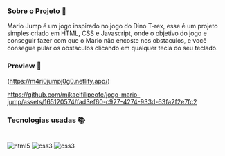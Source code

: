 ### Sobre o Projeto 🧠

Mario Jump é um jogo inspirado no jogo do Dino T-rex, esse é um projeto simples criado em HTML, CSS e Javascript, onde o objetivo do jogo e conseguir fazer com que o Mario não encoste nos obstaculos, e você consegue pular os obstaculos clicando em qualquer tecla do seu teclado.

### Preview 👀

(https://m4ri0jumpj0g0.netlify.app/)



https://github.com/mikaelfilipeofc/jogo-mario-jump/assets/165120574/fad3ef60-c927-4274-933d-63fa2f2e7fc2



### Tecnologias usadas 📚


<div style="display: inline_block"><br/>
    <img align="center" alt="html5" src="https://img.shields.io/badge/HTML5-E34F26?style=for-the-badge&logo=html5&logoColor=white"/>
    <img align="center" alt="css3" src="https://img.shields.io/badge/CSS3-1572B6?style=for-the-badge&logo=css3&logoColor=white"/>
    <img align="center" alt="css3" src="https://img.shields.io/badge/JavaScript-323330?style=for-the-badge&logo=javascript&logoColor=F7DF1E"/>  
</div><br/>
